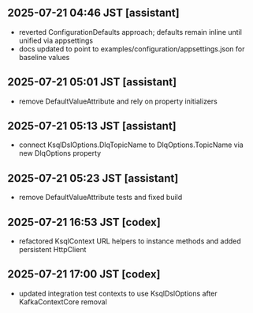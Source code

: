 ## 2025-07-21 04:46 JST [assistant]
- reverted ConfigurationDefaults approach; defaults remain inline until unified via appsettings
- docs updated to point to examples/configuration/appsettings.json for baseline values

## 2025-07-21 05:01 JST [assistant]
- remove DefaultValueAttribute and rely on property initializers
## 2025-07-21 05:13 JST [assistant]
- connect KsqlDslOptions.DlqTopicName to DlqOptions.TopicName via new DlqOptions property
## 2025-07-21 05:23 JST [assistant]
- remove DefaultValueAttribute tests and fixed build
## 2025-07-21 16:53 JST [codex]
- refactored KsqlContext URL helpers to instance methods and added persistent HttpClient

## 2025-07-21 17:00 JST [codex]
- updated integration test contexts to use KsqlDslOptions after KafkaContextCore removal

